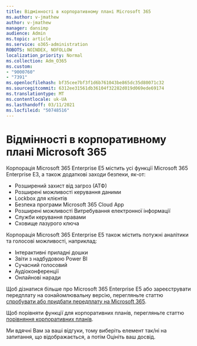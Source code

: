 ```yaml
---
title: Відмінності в корпоративному плані Microsoft 365
ms.author: v-jmathew
author: v-jmathew
manager: dansimp
audience: Admin
ms.topic: article
ms.service: o365-administration
ROBOTS: NOINDEX, NOFOLLOW
localization_priority: Normal
ms.collection: Adm_O365
ms.custom:
- "9000760"
- "7391"
ms.openlocfilehash: bf35cee7bf3f1d6b761043be865dc35d80071c32
ms.sourcegitcommit: 6312ee31561db36104f32282d019d069ede69174
ms.translationtype: MT
ms.contentlocale: uk-UA
ms.lasthandoff: 03/11/2021
ms.locfileid: "50748516"
---
```

# <a name="microsoft-365-enterprise-plan-differences"></a>Відмінності в корпоративному плані Microsoft 365

Корпорація Microsoft 365 Enterprise E5 містить усі функції Microsoft 365 Enterprise E3, а також додаткові заходи безпеки, як-от:

- Розширений захист від загроз (АТФ)
- Розширені можливості керування даними
- Lockbox для клієнтів
- Безпека програми Microsoft 365 Cloud App
- Розширені можливості Витребування електронної інформації
- Служби керування правами
- Сховище лазурого ключа

Корпорація Microsoft 365 Enterprise E5 також містить потужні аналітики та голосові можливості, наприклад:

- Інтерактивні приладні дошки
- Звіти з надбудовою Power BI
- Сучасний голосовий
- Аудіоконференції
- Онлайнові наради

Щоб дізнатися більше про Microsoft 365 Enterprise E5 або зареєструвати передплату на ознайомлювальну версію, перегляньте статтю [спробувати або придбати передплату на Microsoft 365](https://go.microsoft.com/fwlink/?linkid=2099673).

Щоб порівняти функції для корпоративних планів, перегляньте статтю [порівняння корпоративних планів](https://go.microsoft.com/fwlink/?linkid=2097200).

Ми вдячні Вам за ваші відгуки, тому виберіть елемент так/ні на запитання, що відображається, а потім Оцініть ваш досвід.
